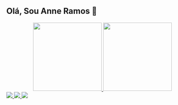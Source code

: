 ## Olá, Sou Anne Ramos 👋

<div align="center">
  <a href="https://github.com/AnneRamos910">
  <img height="180em" src="https://github-readme-stats.vercel.app/api?username=AnneRamos910&show_icons=true&theme=dracula&include_all_commits=true&count_private=true"/>
  <img height="180em" src="https://github-readme-stats.vercel.app/api/top-langs/?username=AnneRamos910&layout=compact&langs_count=7&theme=dracula"/>
</div>
 
<div>
  <img src="https://img.shields.io/badge/Gmail-D14836?style=for-the-badge&logo=gmail&logoColor=white">
  <a href=<img src="https://img.shields.io/badge/GitHub-100000?style=for-the-badge&logo=github&logoColor=white">
  <img src="https://img.shields.io/badge/Instagram-E4405F?style=for-the-badge&logo=instagram&logoColor=white">
  <img src="https://img.shields.io/badge/LinkedIn-0077B5?style=for-the-badge&logo=linkedin&logoColor=white">
</div
